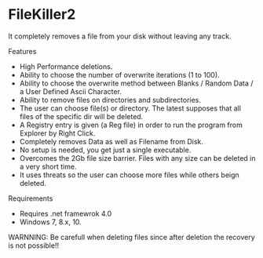 # FileKiller2
It completely removes a file from your disk without leaving any track.

Features
- High Performance deletions.
- Ability to choose the number of overwrite iterations (1 to 100).
- Ability to choose the overwrite method between Blanks / Random Data / a User Defined Ascii Character.
- Ability to remove files on directories and subdirectories.
- The user can choose file(s) or directory. The latest supposes that all files of the specific dir will be deleted.
- A Registry entry is given (a Reg file) in order to run the program from Explorer by Right Click.
- Completely removes Data as well as Filename from Disk.
- No setup is needed, you get just a single executable.
- Overcomes the 2Gb file size barrier. Files with any size can be deleted in a very short time.
- It uses threats so the user can choose more files while others beign deleted.

Requirements
- Requires .net framewrok 4.0
- Windows 7, 8.x, 10.

WARNNING: Be carefull when deleting files since after deletion the recovery is not possible!!

